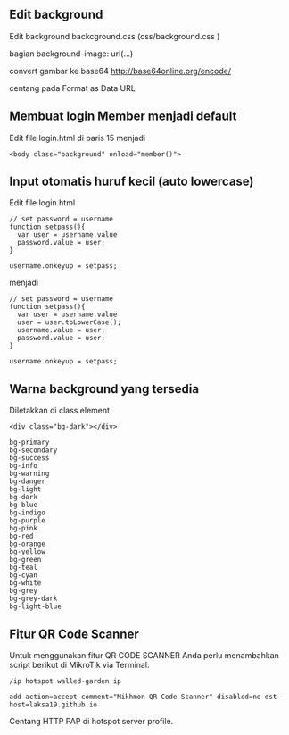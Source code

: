 
## Edit background
Edit background backcground.css  (css/background.css )

bagian background-image: url(...)

convert gambar ke base64 http://base64online.org/encode/

centang pada Format as Data URL

## Membuat login Member menjadi default
Edit file login.html di baris 15 menjadi 
```
<body class="background" onload="member()">
```

## Input otomatis huruf kecil (auto lowercase)
Edit file login.html 
```
// set password = username
function setpass(){
  var user = username.value		
  password.value = user;
}

username.onkeyup = setpass;

```
menjadi
```
// set password = username
function setpass(){
  var user = username.value	
  user = user.toLowerCase();
  username.value = user;	
  password.value = user;
}

username.onkeyup = setpass; 

```

## Warna background yang tersedia 

Diletakkan di class element
```
<div class="bg-dark"></div>
```

```
bg-primary
bg-secondary
bg-success
bg-info
bg-warning 
bg-danger
bg-light
bg-dark
bg-blue
bg-indigo
bg-purple
bg-pink
bg-red
bg-orange
bg-yellow
bg-green
bg-teal
bg-cyan
bg-white
bg-grey
bg-grey-dark
bg-light-blue

```
## Fitur QR Code Scanner

Untuk menggunakan fitur QR CODE SCANNER Anda perlu menambahkan script berikut di MikroTik via Terminal.
```
/ip hotspot walled-garden ip

add action=accept comment="Mikhmon QR Code Scanner" disabled=no dst-host=laksa19.github.io

```
Centang HTTP PAP di hotspot server profile.
